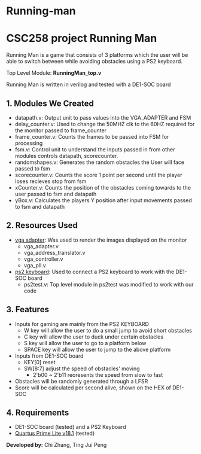 # Running-man

CSC258 project Running Man
=============================

Running Man is a game that consists of 3 platforms which the user will be able to switch between while avoiding obstacles using a PS2 keyboard.

Top Level Module: **RunningMan_top.v**

Running Man is written in verilog and tested with a DE1-SOC board

## 1. Modules We Created
- datapath.v: Output unit to pass values into the VGA_ADAPTER and FSM
- delay_counter.v: Used to change the 50MHZ clk to the 60HZ required for the monitor passed to frame_counter
- frame_counter.v: Counts the frames to be passed into FSM for processing
- fsm.v: Control unit to understand the inputs passed in from other modules controls datapath, scorecounter.
- randomshapes.v: Generates the random obstacles the User will face passed to fsm
- scorecounter.v: Counts the score 1 point per second until the player loses recieves stop from fsm
- xCounter.v: Counts the position of the obstacles coming towards to the user passed to fsm and datapath
- yBox.v: Calculates the players Y position after input movements passed to fsm and datapath

## 2. Resources Used
- [vga adapter](http://www.eecg.utoronto.ca/~jayar/ece241_08F/vga/): Was used to render the images displayed on the monitor
  - vga_adapter.v
  - vga_address_translator.v
  - vga_controller.v
  - vga_pll.v
- [ps2 keyboard](https://johnloomis.org/digitallab/ps2lab1/ps2lab1.html#top): Used to connect a PS2 keyboard to work with the DE1-SOC board
  - ps2test.v: Top level module in ps2test was modified to work with our code

## 3. Features
- Inputs for gaming are mainly from the PS2 KEYBOARD
    - W key will allow the user to do a small jump to avoid short obstacles
    - C key will allow the user to duck under certain obstacles
    - S key will allow the user to go to a platform below
    - SPACE key will allow the user to jump to the above platform
- Inputs from DE1-SOC board 
    - KEY[0] reset
    - SW[8:7] adjust the speed of obstacles' moving
        - 2'b00 ~ 2'b11 reoresents the speed from slow to fast
- Obstacles will be randomly generated through a LFSR
- Score will be calculated per second alive, shown on the HEX of DE1-SOC

## 4. Requirements
- DE1-SOC board (tested) and a PS2 Keyboard
- [Quartus Prime Lite v18.1](http://fpgasoftware.intel.com/?edition=lite) (tested)


**Developed by:** Chi Zhang, Ting Jui Peng
